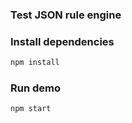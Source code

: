 ### Test JSON rule engine

### Install dependencies
```bash
npm install
```
### Run demo
```bash
npm start
```

